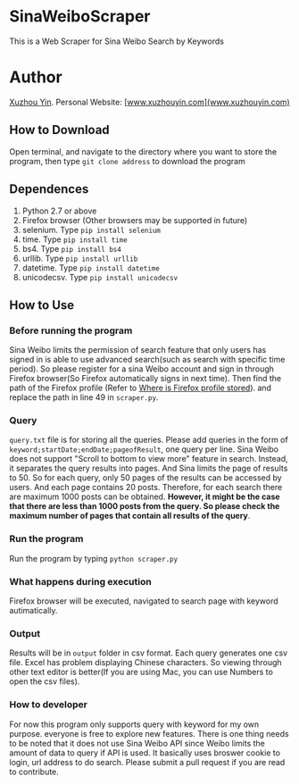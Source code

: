 # SinaWeiboScraper
This is a Web Scraper for Sina Weibo Search by Keywords

# Author
[Xuzhou Yin](https://github.com/Yhinner). Personal Website: [www.xuzhouyin.com](www.xuzhouyin.com)

## How to Download
Open terminal, and navigate to the directory where you want to store the program, then type ```git clone address``` to download the program

## Dependences
1. Python 2.7 or above
2. Firefox browser (Other browsers may be supported in future)
3. selenium. Type ```pip install selenium```
4. time. Type ```pip install time```
5. bs4. Type ```pip install bs4```
6. urllib. Type ```pip install urllib```
7. datetime. Type ```pip install datetime```
8. unicodecsv. Type ```pip install unicodecsv```

## How to Use

### Before running the program
Sina Weibo limits the permission of search feature that only users has signed in is able to use advanced search(such as search with specific time period). So please register for a sina Weibo account and sign in through Firefox browser(So Firefox automatically signs in next time). Then find the path of the Firefox profile (Refer to [Where is Firefox profile stored](https://support.mozilla.org/en-US/kb/profiles-where-firefox-stores-user-data)). and replace the path in line 49 in ```scraper.py```.

### Query
```query.txt``` file is for storing all the queries. Please add queries in the form of ```keyword;startDate;endDate;pageofResult```, one query per line. Sina Weibo does not support "Scroll to bottom to view more" feature in search. Instead, it separates the query results into pages. And Sina limits the page of results to 50. So for each query, only 50 pages of the results can be accessed by users. And each page contains 20 posts. Therefore, for each search there are maximum 1000 posts can be obtained. **However, it might be the case that there are less than 1000 posts from the query. So please check the maximum number of pages that contain all results of the query**. 

### Run the program
Run the program by typing ```python scraper.py```

### What happens during execution
Firefox browser will be executed, navigated to search page with keyword autimatically.

### Output
Results will be in ```output``` folder in csv format. Each query generates one csv file. Excel has problem displaying Chinese characters. So viewing through other text editor is better(If you are using Mac, you can use Numbers to open the csv files).

### How to developer
For now this program only supports query with keyword for my own purpose. everyone is free to explore new features. There is one thing needs to be noted that it does not use Sina Weibo API since Weibo limits the amount of data to query if API is used. It basically uses broswer cookie to login, url address to do search. Please submit a pull request if you are read to contribute.
